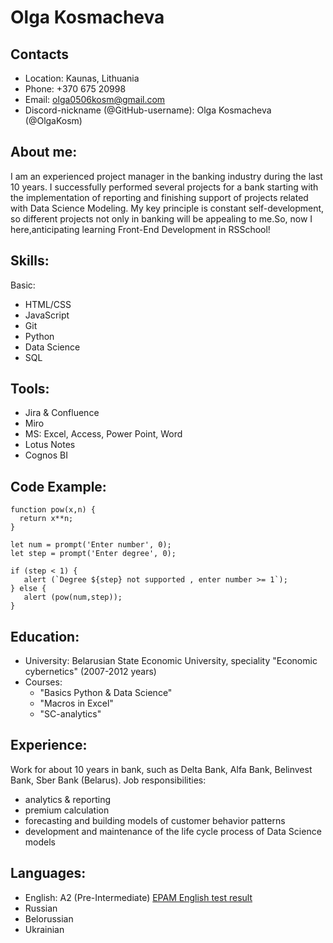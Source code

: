 # Olga Kosmacheva

## Contacts

- Location: Kaunas, Lithuania
- Phone: +370 675 20998
- Email: olga0506kosm@gmail.com
- Discord-nickname (@GitHub-username): Olga Kosmacheva (@OlgaKosm)

## About me:

I am an experienced project manager in the banking industry during the last 10 years. I successfully performed several projects for a bank starting with the implementation of reporting and finishing support of projects related with Data Science Modeling. My key principle is constant self-development, so different projects not only in banking will be appealing to me.So, now I here,anticipating learning Front-End Development in RSSchool!

## Skills:

Basic:
- HTML/CSS
- JavaScript
- Git 
- Python
- Data Science
- SQL

## Tools:
- Jira & Confluence
- Miro
- MS: Excel, Access, Power Point, Word 
- Lotus Notes
- Cognos BI

## Code Example:
```
function pow(x,n) {
  return x**n;
}

let num = prompt('Enter number', 0);
let step = prompt('Enter degree', 0);

if (step < 1) {
   alert (`Degree ${step} not supported , enter number >= 1`);
} else {
   alert (pow(num,step));
}
```

## Education:

- University: Belarusian State Economic University, speciality "Economic cybernetics" (2007-2012 years)
- Courses: 
    + "Basics Python & Data Science" 
    + "Macros in Excel"
    + "SC-analytics"

## Experience:

Work for about 10 years in bank, such as Delta Bank, Alfa Bank, Belinvest Bank, Sber Bank (Belarus). Job responsibilities:
- analytics & reporting
- premium calculation
- forecasting and building models of customer behavior patterns
- development and maintenance of the life cycle process of Data Science models

## Languages:

- English: A2 (Pre-Intermediate) [EPAM English test result](https://examinator.epam.com/Main/PersonalAssignments)
- Russian
- Belorussian
- Ukrainian
   

   



